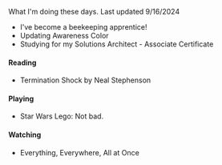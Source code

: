 What I'm doing these days. Last updated 9/16/2024

- I've become a beekeeping apprentice!
- Updating Awareness Color
- Studying for my Solutions Architect - Associate Certificate

#### Reading
- Termination Shock by Neal Stephenson

#### Playing
- Star Wars Lego: Not bad.

#### Watching
- Everything, Everywhere, All at Once